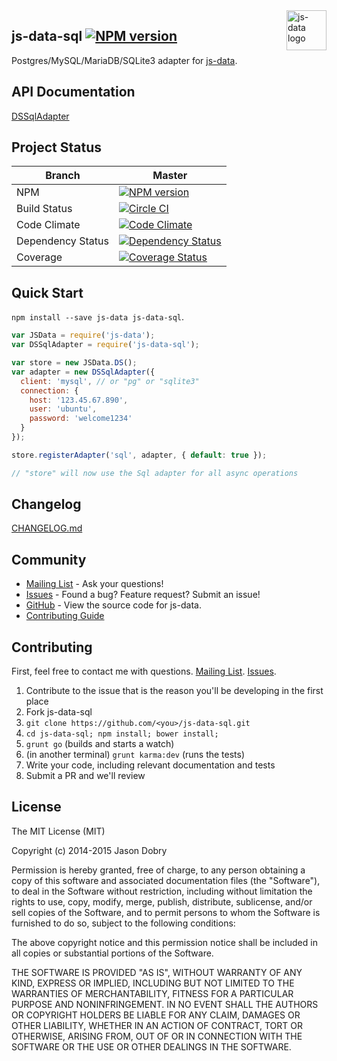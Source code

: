 <img src="https://raw.githubusercontent.com/js-data/js-data/master/js-data.png" alt="js-data logo" title="js-data" align="right" width="64" height="64" />

## js-data-sql [![NPM version](https://badge.fury.io/js/js-data-sql.png)](http://badge.fury.io/js/js-data-sql)

Postgres/MySQL/MariaDB/SQLite3 adapter for [js-data](http://www.js-data.io/).

## API Documentation
[DSSqlAdapter](http://www.js-data.io/docs/dssqladapter)

## Project Status

| Branch | Master |
| ------ | ------ |
| NPM | [![NPM version](https://badge.fury.io/js/js-data-sql.png)](http://badge.fury.io/js/js-data-sql) |
| Build Status | [![Circle CI](https://circleci.com/gh/js-data/js-data-sql.svg?style=svg)](https://circleci.com/gh/js-data/js-data-sql) |
| Code Climate | [![Code Climate](https://codeclimate.com/github/js-data/js-data-sql.png)](https://codeclimate.com/github/js-data/js-data-sql) |
| Dependency Status | [![Dependency Status](https://gemnasium.com/js-data/js-data-sql.png)](https://gemnasium.com/js-data/js-data-sql) |
| Coverage | [![Coverage Status](https://coveralls.io/repos/js-data/js-data-sql/badge.png?branch=master)](https://coveralls.io/r/js-data/js-data-sql?branch=master) |

## Quick Start
`npm install --save js-data js-data-sql`.

```js
var JSData = require('js-data');
var DSSqlAdapter = require('js-data-sql');

var store = new JSData.DS();
var adapter = new DSSqlAdapter({
  client: 'mysql', // or "pg" or "sqlite3"
  connection: {
    host: '123.45.67.890',
    user: 'ubuntu',
    password: 'welcome1234'
  }
});

store.registerAdapter('sql', adapter, { default: true });

// "store" will now use the Sql adapter for all async operations
```

## Changelog
[CHANGELOG.md](https://github.com/js-data/js-data-sql/blob/master/CHANGELOG.md)

## Community
- [Mailing List](https://groups.io/org/groupsio/jsdata) - Ask your questions!
- [Issues](https://github.com/js-data/js-data-sql/issues) - Found a bug? Feature request? Submit an issue!
- [GitHub](https://github.com/js-data/js-data-sql) - View the source code for js-data.
- [Contributing Guide](https://github.com/js-data/js-data-sql/blob/master/CONTRIBUTING.md)

## Contributing

First, feel free to contact me with questions. [Mailing List](https://groups.io/org/groupsio/jsdata). [Issues](https://github.com/js-data/js-data-sql/issues).

1. Contribute to the issue that is the reason you'll be developing in the first place
1. Fork js-data-sql
1. `git clone https://github.com/<you>/js-data-sql.git`
1. `cd js-data-sql; npm install; bower install;`
1. `grunt go` (builds and starts a watch)
1. (in another terminal) `grunt karma:dev` (runs the tests)
1. Write your code, including relevant documentation and tests
1. Submit a PR and we'll review

## License

The MIT License (MIT)

Copyright (c) 2014-2015 Jason Dobry

Permission is hereby granted, free of charge, to any person obtaining a copy
of this software and associated documentation files (the "Software"), to deal
in the Software without restriction, including without limitation the rights
to use, copy, modify, merge, publish, distribute, sublicense, and/or sell
copies of the Software, and to permit persons to whom the Software is
furnished to do so, subject to the following conditions:

The above copyright notice and this permission notice shall be included in all
copies or substantial portions of the Software.

THE SOFTWARE IS PROVIDED "AS IS", WITHOUT WARRANTY OF ANY KIND, EXPRESS OR
IMPLIED, INCLUDING BUT NOT LIMITED TO THE WARRANTIES OF MERCHANTABILITY,
FITNESS FOR A PARTICULAR PURPOSE AND NONINFRINGEMENT. IN NO EVENT SHALL THE
AUTHORS OR COPYRIGHT HOLDERS BE LIABLE FOR ANY CLAIM, DAMAGES OR OTHER
LIABILITY, WHETHER IN AN ACTION OF CONTRACT, TORT OR OTHERWISE, ARISING FROM,
OUT OF OR IN CONNECTION WITH THE SOFTWARE OR THE USE OR OTHER DEALINGS IN THE
SOFTWARE.
